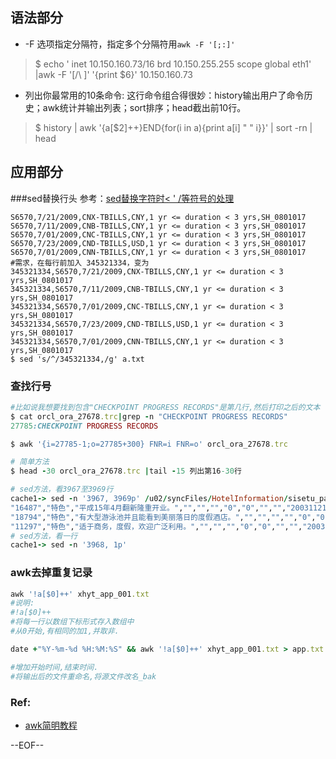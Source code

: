 ## 语法部分
- -F 选项指定分隔符，指定多个分隔符用`awk -F '[;:]'`

>$ echo '    inet 10.150.160.73/16 brd 10.150.255.255 scope global eth1' |awk -F '[/\ ]' '{print $6}'
10.150.160.73

- 列出你最常用的10条命令: 这行命令组合得很妙：history输出用户了命令历史；awk统计并输出列表；sort排序；head截出前10行。

>$ history | awk '{a[$2]++}END{for(i in a){print a[i] " " i}}' | sort -rn | head

## 应用部分

###sed替换行头
参考：[sed替换字符时< ' /等符号的处理](http://www.cnblogs.com/buro79xxd/archive/2012/03/21/2410642.html)
```
S6570,7/21/2009,CNX-TBILLS,CNY,1 yr <= duration < 3 yrs,SH_0801017
S6570,7/11/2009,CNB-TBILLS,CNY,1 yr <= duration < 3 yrs,SH_0801017
S6570,7/01/2009,CNC-TBILLS,CNY,1 yr <= duration < 3 yrs,SH_0801017
S6570,7/23/2009,CND-TBILLS,USD,1 yr <= duration < 3 yrs,SH_0801017
S6570,7/01/2009,CNN-TBILLS,CNY,1 yr <= duration < 3 yrs,SH_0801017
#需求，在每行前加入 345321334，变为
345321334,S6570,7/21/2009,CNX-TBILLS,CNY,1 yr <= duration < 3 yrs,SH_0801017
345321334,S6570,7/11/2009,CNB-TBILLS,CNY,1 yr <= duration < 3 yrs,SH_0801017
345321334,S6570,7/01/2009,CNC-TBILLS,CNY,1 yr <= duration < 3 yrs,SH_0801017
345321334,S6570,7/23/2009,CND-TBILLS,USD,1 yr <= duration < 3 yrs,SH_0801017
345321334,S6570,7/01/2009,CNN-TBILLS,CNY,1 yr <= duration < 3 yrs,SH_0801017
$ sed 's/^/345321334,/g' a.txt
```
### 查找行号
```ruby
#比如说我想要找到包含"CHECKPOINT PROGRESS RECORDS"是第几行,然后打印之后的文本
$ cat orcl_ora_27678.trc|grep -n "CHECKPOINT PROGRESS RECORDS"
27785:CHECKPOINT PROGRESS RECORDS

$ awk '{i=27785-1;o=27785+300} FNR=i FNR=o' orcl_ora_27678.trc

# 简单方法
$ head -30 orcl_ora_27678.trc |tail -15 列出第16-30行

# sed方法，看3967至3969行
cache1-> sed -n '3967, 3969p' /u02/syncFiles/HotelInformation/sisetu_page_data_cg.csv
"16487","特色","平成15年4月翻新隆重开业。","","","","0","0","","","20031121"
"18794","特色","有大型游泳池并且能看到美丽落日的度假酒店。","","","","","0","0","","","20031121"
"11297","特色","适于商务，度假，欢迎广泛利用。","","","","0","0","","","20031121"
# sed方法，看一行
cache1-> sed -n '3968, 1p'
```

### awk去掉重复记录
```ruby
awk '!a[$0]++' xhyt_app_001.txt 
#说明: 
#!a[$0]++ 
#将每一行以数组下标形式存入数组中 
#从0开始,有相同的加1,并取非. 

date +"%Y-%m-%d %H:%M:%S" && awk '!a[$0]++' xhyt_app_001.txt > app.txt && date +"%Y-%m-%d %H:%M:%S" && mv xhyt_app_001.txt xhyt_app_0001_bak.txt && mv app.txt xhyt_app_001.txt 

#增加开始时间,结束时间. 
#将输出后的文件重命名,将源文件改名_bak
```

### Ref:
- [awk简明教程](http://coolshell.cn/articles/9070.html)

--EOF--
